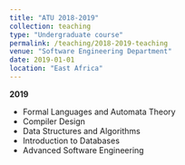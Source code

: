 ```yaml
---
title: "ATU 2018-2019"
collection: teaching
type: "Undergraduate course"
permalink: /teaching/2018-2019-teaching
venue: "Software Engineering Department"
date: 2019-01-01
location: "East Africa"
---
```


**2019**

* Formal Languages and Automata Theory
* Compiler Design
* Data Structures and Algorithms
* Introduction to Databases
* Advanced Software Engineering